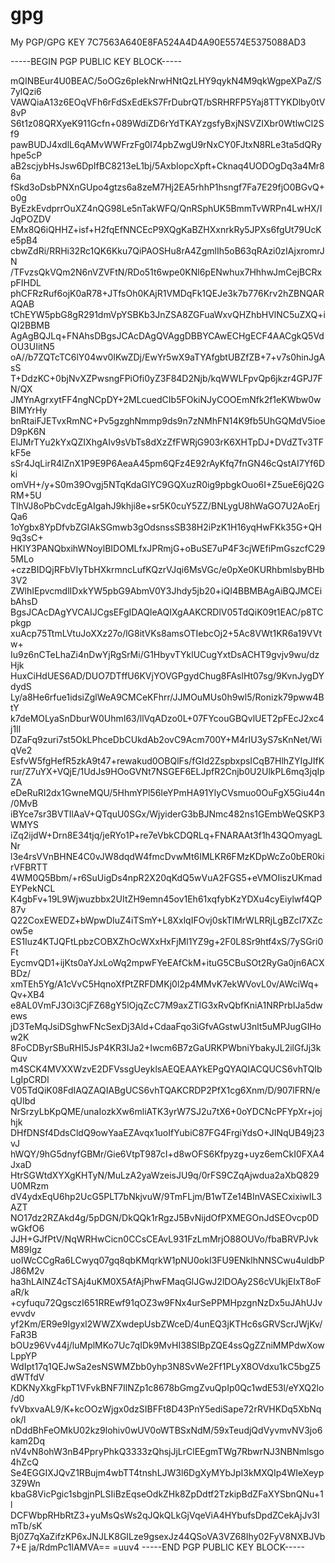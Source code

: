 # gpg
My PGP/GPG KEY 7C7563A640E8FA524A4D4A90E5574E5375088AD3

-----BEGIN PGP PUBLIC KEY BLOCK-----

mQINBEur4U0BEAC/5oOGz6pIekNrwHNtQzLHY9qykN4M9qkWgpeXPaZ/S7ylQzi6
VAWQiaA13z6EOqVFh6rFdSxEdEkS7FrDubrQT/bSRHRFP5Yaj8TTYKDlby0tV8vP
S6t1z08QRXyeK911Gcfn+089WdiZD6rYdTKAYzgsfyBxjNSVZIXbr0WtlwCl2Sf9
pawBUDJ4xdlL6qAMvWWFrzFg0I74pbZwgU9rNxCY0FJtxN8RLe3ta5dQRyhpe5cP
aB2scjybHsJsw6DpIfBC8213eL1bj/5AxbIopcXpft+Cknaq4UODOgDq3a4Mr86a
fSkd3oDsbPNXnGUpo4gtzs6a8zeM7Hj2EA5rhhP1hsngf7Fa7E29fjO0BGvQ+o0g
ByEzkEvdprrOuXZ4nQG98Le5nTakWFQ/QnRSphUK5BmmTvWRPn4LwHX/IJqPOZDV
EMx8Q6iQHHZ+isf+H2fqEfNNCEcP9XQgKaBZHXxnrkRy5JPXs6fgUt79UcKe5pB4
cbwZdRi/RRHi32Rc1QK6Kku7QiPAOSHu8rA4ZgmlIh5oB63qRAzi0zIAjxromrJN
/TFvzsQkVQm2N6nVZVFtN/RDo51t6wpe0KNl6pENwhux7HhhwJmCejBCRxpFIHDL
phCFRzRuf6ojK0aR78+JTfsOh0KAjR1VMDqFk1QEJe3k7b776Krv2hZBNQARAQAB
tChEYW5pbG8gR291dmVpYSBKb3JnZSA8ZGFuaWxvQHZhbHVlNC5uZXQ+iQI2BBMB
AgAgBQJLq+FNAhsDBgsJCAcDAgQVAggDBBYCAwECHgECF4AACgkQ5VdOU3UIitN5
oA//b7ZQTcTC6lY04wv0IKwZDj/EwYr5wX9aTYAfgbtUBZfZB+7+v7s0hinJgAsS
T+DdzKC+0bjNvXZPwsngFPiOfi0yZ3F84D2Njb/kqWWLFpvQp6jkzr4GPJ7FN/QX
JMYnAgrxytFF4ngNCpDY+2MLcuedCIb5FOkiNJyCOOEmNfk2f1eKWbw0wBIMYrHy
bnRtaiFJETvxRmNC+Pv5gzghNmmp9ds9n7zNMhFN14K9fb5UhGQMdV5ioeD9pK6N
ElJMrTYu2kYxQZIXhgAIv9sVbTs8dXzZfFWRjG903rK6XHTpDJ+DVdZTv3TFkF5e
sSr4JqLirR4lZnX1P9E9P6AeaA45pm6QFz4E92rAyKfq7fnGN46cQstAI7Yf6Dki
omVH+/y+S0m39Ovgj5NTqKdaGlYC9GQXuzR0ig9pbgkOuo6I+Z5ueE6jQ2GRM+5U
TlhVJ8oPbCvdcEgAIgahJ9khji8e+sr5K0cuY5ZZ/BNLygU8hWaGO7U2AoErjQa6
1oYgbx8YpDfvbZGIAkSGmwb3gOdsnssSB38H2iPzK1H16yqHwFKk35G+QH9q3sC+
HKIY3PANQbxihWNoylBIDOMLfxJPRmjG+oBuSE7uP4F3cjWEfiPmGszcfC295MLo
+czzBIDQjRFbVIyTbHXkrmncLufKQzrVJqi6MsVGc/e0pXe0KURhbmlsbyBHb3V2
ZWlhIEpvcmdlIDxkYW5pbG9AbmV0Y3Jhdy5jb20+iQI4BBMBAgAiBQJMCEibAhsD
BgsJCAcDAgYVCAIJCgsEFgIDAQIeAQIXgAAKCRDlV05TdQiK09t1EAC/p8TCpkgp
xuAcp75TtmLVtuJoXXz27o/lG8itVKs8amsOTIebcOj2+5Ac8VWt1KR6a19VVtw+
Iu9z6nCTeLhaZi4nDwYjRgSrMi/G1HbyvTYklUCugYxtDsACHT9gvjv9wu/dzHjk
HuxCiHdUES6AD/DUO7DTffU6KVjYOVGPgydChug8FAslHt07sg/9KvnJygDYdydS
Ly/a8He6rfue1idsiZglWeA9CMCeKFhrr/JJMOuMUs0h9wl5/Ronizk79pww4BtY
k7deMOLyaSnDburW0UhmI63/llVqADzo0L+07FYcouGBQvlUET2pFEcJ2xc4j1Il
DZaFq9zuri7st5OkLPhceDbCUkdAb2ovC9Acm700Y+M4rIU3yS7sKnNet/WiqVe2
EsfvW5fgHefR5zkA9t47+rewakud0OBQlFs/fGId2ZspbxpsICqB7HlhZYIgJIfK
rur/Z7uYX+VQjE/1UdJs9HOoGVNt7NSGEF6ELJpfR2Cnjb0U2UlkPL6mq3jqIpZA
eDeRuRI2dx1GwneMQU/5HhmYPl56IeYPmHA91YlyCVsmuo0OuFgX5Giu44n/0MvB
iBYce7sr3BVTIlAaV+QTquU0SGx/WjyiderG3bBJNmc482ns1GEmbWeQSKP3WMYS
iZq2ijdW+Drn8E34tjq/jeRYo1P+re7eVbkCDQRLq+FNARAAt3f1h43QOmyagLNr
l3e4rsVVnBHNE4C0vJW8dqdW4fmcDvwMt6IMLKR6FMzKDpWcZo0bER0kirVFBRTT
4WM0Q5Bbm/+r6SuUigDs4npR2X20qKdQ5wVuA2FGS5+eVMOIiszUKmadEYPekNCL
K4gbFv+19L9Wjwuzbbx2UItZH9emn45ov1Eh61xqfybKzYDXu4cyEiylwf4QP87v
Q22CoxEWEDZ+bWpwDIuZ4iTSmY+L8XxlqIFOvj0skTlMrWLRRjLgBZcI7XZcow5e
ES1Iuz4KTJQFtLpbzCOBXZhOcWXxHxFjMl1YZ9g+2F0L8Sr9htf4xS/7ySGri0Ft
EycmvQD1+ijKts0aYJxLoWq2mpwFYeEAfCkM+ituG5CBuSOt2RyGa0jn6ACXBDz/
xmTEh5Yg/A1cVvC5HqnoXfPtZRFDMKj0l2p4MMvK7ekWVovL0v/AWciWq+Qv+XB4
e8AL0VmFJ3Oi3CjFZ68gY5lOjqZcC7M9axZTlG3xRvQbfKniA1NRPrbIJa5dwews
jD3TeMqJsiDSghwFNcSexDj3Ald+CdaaFqo3iGfvAGstwU3nlt5uMPJugGIHow2K
8FoCDByrSBuRHI5JsP4KR3IJa2+Iwcm6B7zGaURKPWbniYbakyJL2ilGfJj3kQuv
m4SCK4MVXXWzvE2DFVssgUeyklsAEQEAAYkEPgQYAQIACQUCS6vhTQIbLgIpCRDl
V05TdQiK08FdIAQZAQIABgUCS6vhTQAKCRDP2PfX1cg6Xnm/D/907lFRN/eqUIbd
NrSrzyLbKpQME/unaIozkXw6mliATK3yrW7SJ2u7tX6+0oYDCNcPFYpXr+jojhjk
DHfDNSf4DdsCldQ9owYaaEZAvqx1uoIfYubiC87FG4FrgiYdsO+JINqUB49j23vJ
hWQY/9hG5dnyfGBMr/Gie6VtpT987cI+d8wOFS6Kfpyzg+uyz6emCkI0FXA4JxaD
HtrSGWtdXYXgKHTyN/MuLzA2yaWzeisJU9q/0rFS9CZqAjwdua2aXbQ829U0MRzm
dV4ydxEqU6hp2UcG5PLT7bNkjvuW/9TmFLjm/B1wTZe14BInVASECxixiwIL3AZT
NO17dz2RZAkd4g/5pDGN/DkQQk1rRgzJ5BvNijdOfPXMEGOnJdSEOvcp0DwGkfO6
JJH+GJfPtV/NqWRHwCicn0CCsCEAvL931FzLmMrjO88OUVo/fbaBRVPJvkM89Igz
uoIWcCCgRa6LCwyq07gq8qbKMqrkW1pNU0okI3FU9ENklhNNSCwu4uldbPJ86M2v
ha3hLAlNZ4cTSAj4uKM0X5AfAjPhwFMaqGlJGwJ2lDOAy2S6cVUkjEIxT8oFaR/k
+cyfuqu72QgsczI651RREwf91qOZ3w9FNx4urSePPMHpzgnNzDx5uJAhUJvevvdv
yf2Km/ER9e9Igyxl2WWZXwdepUsbZWceD/4unEQ3jKTHc6sGRVScrJWjKv/FaR3B
bOUz96Vv44j/luMplMKo7Uc7qIDk9MvHI38SIBpZQE4ssQgZZniMMPdwXowLppYP
WdIpt17q1QEJwSa2esNSWMZbb0yhp3N8SvWe2Ff1PLyX8OVdxu1kC5bgZ5dWTfdV
KDKNyXkgFkpT1VFvkBNF7IlNZp1c8678bGmgZvuQpIp0Qc1wdE53l/eYXQ2lo/d0
fvVbxvaAL9/K+kcOOzWjgx0dzSIBFFt8D43PnY5ediSape72rRVHKDq5XbNqok/l
nDddBhFeOMkU02kz9lohiv0wUV0oWTBSxNdM/59xTeudjQdVyvmvNV3jo6kam2Dq
nV4vN8ohW3nB4PpryPhkQ3333zQhsjJjLrClEEgmTWg7RbwrNJ3NBNmlsgo4hZcQ
Se4EGGIXJQvZ1RBujm4wbTT4tnshLJW3l6DgXyMYbJpI3kMXQIp4WIeXeyp3Z9Wn
kbaG8VicPgic1sbgjnPLSIiBzEqseOdkZHk8ZpDdtf2TzkipBdZFaXYSbnQNu+1l
DCFWbpRHbRtZ3+yuMsQsWs2qJQkQLkGjVqeViA4HYbufsDpdZCekAjJv3ImTb/sK
Bj0Z7qXaZifzKP6xJNJLK8GILze9gsexJz44QSoVA3VZ68Ihy02FyV8NXBJVb7+E
ja/RdmPc1lAMVA==
=uuv4
-----END PGP PUBLIC KEY BLOCK-----
